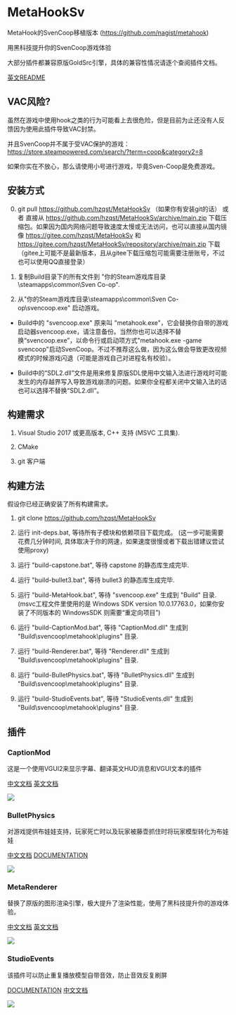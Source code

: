 # MetaHookSv

MetaHook的SvenCoop移植版本 (https://github.com/nagist/metahook)

用黑科技提升你的SvenCoop游戏体验

大部分插件都兼容原版GoldSrc引擎，具体的兼容性情况请逐个查阅插件文档。

[英文README](README.md)

## VAC风险?

虽然在游戏中使用hook之类的行为可能看上去很危险，但是目前为止还没有人反馈因为使用此插件导致VAC封禁。

并且SvenCoop并不属于受VAC保护的游戏：https://store.steampowered.com/search/?term=coop&category2=8

如果你实在不放心，那么请使用小号进行游戏，毕竟Sven-Coop是免费游戏。

## 安装方式

0. git pull https://github.com/hzqst/MetaHookSv （如果你有安装git的话） 或者 直接从 https://github.com/hzqst/MetaHookSv/archive/main.zip 下载压缩包。如果因为国内网络问题导致速度太慢或无法访问，也可以直接从国内镜像 https://gitee.com/hzqst/MetaHookSv 和 https://gitee.com/hzqst/MetaHookSv/repository/archive/main.zip 下载（gitee上可能不是最新版本，且从gitee下载压缩包可能需要注册账号，不过也可以使用QQ直接登录）

1. 复制Build目录下的所有文件到 "你的Steam游戏库目录\steamapps\common\Sven Co-op\".

2. 从"你的Steam游戏库目录\steamapps\common\Sven Co-op\svencoop.exe" 启动游戏。

* Build中的 "svencoop.exe" 原来叫 "metahook.exe"，它会替换你自带的游戏启动器svencoop.exe，请注意备份。当然你也可以选择不替换“svencoop.exe”，以命令行或启动项方式"metahook.exe -game svencoop"启动SvenCoop。不过不推荐这么做，因为这么做会导致更改视频模式的时候游戏闪退（可能是游戏自己对进程名有校验）。

* Build中的“SDL2.dll”文件是用来修复原版SDL使用中文输入法进行游戏时可能发生的内存越界写入导致游戏崩溃的问题。如果你全程都关闭中文输入法的话也可以选择不替换“SDL2.dll”。

## 构建需求

1. Visual Studio 2017 或更高版本, C++ 支持 (MSVC 工具集).

2. CMake

3. git 客户端

## 构建方法

假设你已经正确安装了所有构建需求。

1. git clone https://github.com/hzqst/MetaHookSv

2. 运行 init-deps.bat, 等待所有子模块和依赖项目下载完成。 (这一步可能需要花费几分钟时间, 具体取决于你的网速，如果速度很慢或者下载出错建议尝试使用proxy)

3. 运行 "build-capstone.bat", 等待 capstone 的静态库生成完毕.

4. 运行 "build-bullet3.bat", 等待 bullet3 的静态库生成完毕.

5. 运行 "build-MetaHook.bat", 等待 "svencoop.exe" 生成到 "Build" 目录. (msvc工程文件里使用的是 Windows SDK version 10.0.17763.0，如果你安装了不同版本的 WindowsSDK 则需要“重定向项目”)

6. 运行 "build-CaptionMod.bat", 等待 "CaptionMod.dll" 生成到 "Build\svencoop\metahook\plugins\" 目录.

7. 运行 "build-Renderer.bat", 等待 "Renderer.dll" 生成到 "Build\svencoop\metahook\plugins\" 目录.

8. 运行 "build-BulletPhysics.bat", 等待 "BulletPhysics.dll" 生成到 "Build\svencoop\metahook\plugins\" 目录.

9. 运行 "build-StudioEvents.bat", 等待 "StudioEvents.dll" 生成到 "Build\svencoop\metahook\plugins\" 目录.

## 插件

### CaptionMod

这是一个使用VGUI2来显示字幕、翻译英文HUD消息和VGUI文本的插件

[中文文档](CaptionModCN.md) [英文文档](CaptionMod.md)

![](https://github.com/hzqst/MetaHookSv/raw/main/img/1.png)

### BulletPhysics

对游戏提供布娃娃支持，玩家死亡时以及玩家被藤壶抓住时将玩家模型转化为布娃娃

[中文文档](BulletPhysicsCN.md) [DOCUMENTATION](BulletPhysics.md)

![](https://github.com/hzqst/MetaHookSv/raw/main/img/6.png)

### MetaRenderer

替换了原版的图形渲染引擎，极大提升了渲染性能，使用了黑科技提升你的游戏体验。

[中文文档](RendererCN.md) [英文文档](Renderer.md)

![](https://github.com/hzqst/MetaHookSv/raw/main/img/3.png)

### StudioEvents

该插件可以防止重复播放模型自带音效，防止音效反复刷屏

[DOCUMENTATION](StudioEvents.md) [中文文档](StudioEventsCN.md)

![](https://github.com/hzqst/MetaHookSv/raw/main/img/8.png)
